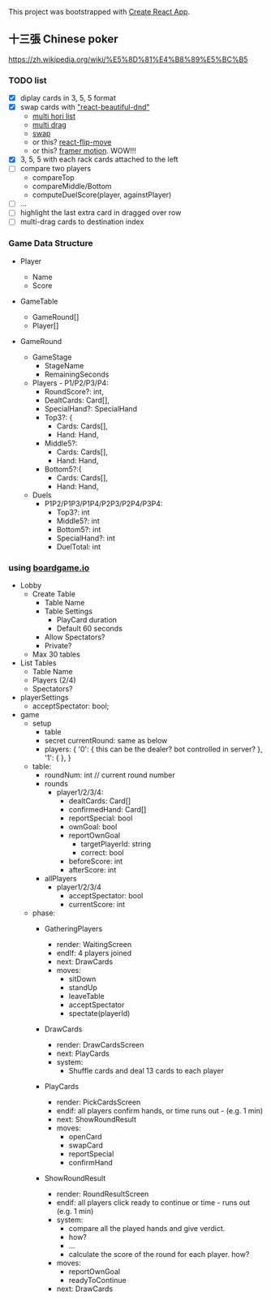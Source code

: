 This project was bootstrapped with [Create React App](https://github.com/facebook/create-react-app).

## 十三張 Chinese poker 
https://zh.wikipedia.org/wiki/%E5%8D%81%E4%B8%89%E5%BC%B5


### TODO list
- [x] diplay cards in 3, 5, 5 format
- [x] swap cards with ["react-beautiful-dnd"]( https://github.com/atlassian/react-beautiful-dnd)
  - [multi hori list](https://react-beautiful-dnd.netlify.app/?path=/story/multiple-horizontal-lists--stress-test)
  - [multi drag](https://react-beautiful-dnd.netlify.app/?path=/story/multi-drag--pattern)
  - [swap](https://github.com/atlassian/react-beautiful-dnd/issues/911)
  - or this? [react-flip-move](https://github.com/joshwcomeau/react-flip-move)
  - or this? [framer motion](https://www.framer.com/motion/). WOW!!!
- [x] 3, 5, 5 with each rack cards attached to the left
- [ ] compare two players
  - compareTop
  - compareMiddle/Bottom
  - computeDuelScore(player, againstPlayer)
- [ ] ...
- [ ] highlight the last extra card in dragged over row
- [ ] multi-drag cards to destination index

### Game Data Structure
- Player
	- Name
  - Score

- GameTable
  - GameRound[]
  -  Player[]

- GameRound
  - GameStage
    - StageName
    - RemainingSeconds
  - Players
		- P1/P2/P3/P4: 
      - RoundScore?: int,
      - DealtCards: Card[], 
      - SpecialHand?: SpecialHand
      - Top3?: { 
        - Cards: Cards[],
        - Hand: Hand,
      - Middle5?:
        - Cards: Cards[],
        - Hand: Hand,
      - Bottom5?:{ 
        - Cards: Cards[],
        - Hand: Hand,
  - Duels
    - P1P2/P1P3/P1P4/P2P3/P2P4/P3P4:
      - Top3?: int
      - Middle5?: int
      - Bottom5?: int
      - SpecialHand?: int
      - DuelTotal: int

### using [boardgame.io](https://boardgame.io/)

- Lobby
	- Create Table
		- Table Name
		- Table Settings
			- PlayCard duration
			- Default 60 seconds
		- Allow Spectators?
		- Private?
	- Max 30 tables
- List Tables
	- Table Name
	- Players (2/4)
	- Spectators?
- playerSettings
	- acceptSpectator: bool;
- game
	- setup
		- table
		- secret
			currentRound: 
				same as below
		- players: {
			'0': {
				this can be the dealer? bot controlled in server?
			},
			'1': {
			},
		}
	- table: 
		- roundNum: int // current round number
		- rounds
			- player1/2/3/4: 
				- dealtCards: Card[]
				- confirmedHand: Card[]
				- reportSpecial: bool
				- ownGoal: bool
				- reportOwnGoal
					- targetPlayerId: string
					- correct: bool
				- beforeScore: int
				- afterScore: int
		- allPlayers
			- player1/2/3/4
				- acceptSpectator: bool
				- currentScore: int
	- phase:
		- GatheringPlayers
			- render: WaitingScreen
			- endIf: 4 players joined
			- next: DrawCards
			- moves:
				- sitDown
				- standUp
				- leaveTable
				- acceptSpectator
				- spectate(playerId)
				
		- DrawCards
			- render: DrawCardsScreen
			- next: PlayCards
			- system:
				- Shuffle cards and deal 13 cards to each player
		  
		- PlayCards
			- render: PickCardsScreen
			- endif: all players confirm hands, or time runs out - (e.g. 1 min)
			- next: ShowRoundResult
			- moves:
				- openCard
				- swapCard
				- reportSpecial
				- confirmHand
		  
		- ShowRoundResult
			- render: RoundResultScreen
			- endif: all players click ready to continue or time - runs out (e.g. 1 min)
			- system: 
				- compare all the played hands and give verdict. 
				- how?
				- ...
				- calculate the score of the round for each player. how?
			- moves:
				- reportOwnGoal
				- readyToContinue
			- next: DrawCards